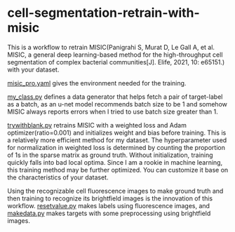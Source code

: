 # cell-segmentation-retrain-with-misic
<p class="has-line-data" data-line-start="2" data-line-end="3">This is a workflow to retrain MISIC(Panigrahi S, Murat D, Le Gall A, et al. MISIC, a general deep learning-based method for the high-throughput cell segmentation of complex bacterial communities[J]. Elife, 2021, 10: e65151.) with your dataset.</p>

<p class="has-line-data" data-line-start="4" data-line-end="5"><a href="https://github.com/cncyd/cell-segmentation-retrain-with-misic/blob/main/misic_pro.yaml">misic_pro.yaml</a> gives the environment needed for the training.</p>

<p class="has-line-data" data-line-start="6" data-line-end="7"><a href="https://github.com/cncyd/cell-segmentation-retrain-with-misic/blob/main/my_class.py">my_class.py</a> defines a data generator that helps fetch a pair of target-label as a batch, as an u-net model recommends batch size to be 1 and somehow MISIC always reports errors when I tried to use batch size greater than 1.</p>

<p class="has-line-data" data-line-start="8" data-line-end="9"><a href="https://github.com/cncyd/cell-segmentation-retrain-with-misic/blob/main/trywithblank.py">trywithblank.py</a>  retrains MISIC with a weighted loss and Adam optimizer(ratio=0.001) and initializes weight and bias before training. This is a relatively more efficient method for my dataset. The hyperparameter used for normalization in weighted loss is determined by counting the proportion of 1s in the sparse matrix as ground truth. Without initialization, training quickly falls into bad local optima. Since I am a rookie in machine learning, this training method may be further optimized. You can customize it base on the characteristics of your dataset.</p>

<p class="has-line-data" data-line-start="10" data-line-end="11">Using the recognizable cell fluorescence images to make ground truth and then training to recognize its brightfield images is the innovation of this workflow. <a href="https://github.com/cncyd/cell-segmentation-retrain-with-misic/blob/main/resetvalue.py">resetvalue.py</a> makes labels using fluorescence images, and <a href="https://github.com/cncyd/cell-segmentation-retrain-with-misic/blob/main/makedata.py">makedata.py</a> 
makes targets with some preprocessing using brightfield images.</p>
